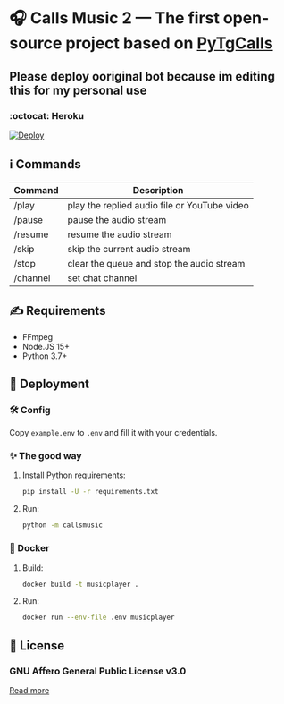 # 🎧 Calls Music 2 — The first open-source project based on [PyTgCalls](https://github.com/pytgcalls/pytgcalls)

## Please deploy ooriginal bot because im editing this for my personal use 


### :octocat: Heroku

[![Deploy](https://www.herokucdn.com/deploy/button.svg)](https://heroku.com/deploy?template=https://github.com/TeamTC/callsmusic-2)


## ℹ️ Commands

| Command  | Description                                  |
| -------- | -------------------------------------------- |
| /play    | play the replied audio file or YouTube video |
| /pause   | pause the audio stream                       |
| /resume  | resume the audio stream                      |
| /skip    | skip the current audio stream                |
| /stop    | clear the queue and stop the audio stream    |
| /channel | set chat channel                             |

## ✍️ Requirements

- FFmpeg
- Node.JS 15+
- Python 3.7+

## 🚀 Deployment

### 🛠 Config

Copy `example.env` to `.env` and fill it with your credentials.

### ✨ The good way

1. Install Python requirements:
   ```bash
   pip install -U -r requirements.txt
   ```
2. Run:
   ```bash
   python -m callsmusic
   ```

### 🐬 Docker

1. Build:
   ```bash
   docker build -t musicplayer .
   ```
2. Run:
   ```bash
   docker run --env-file .env musicplayer
   ```

## 📄 License

### GNU Affero General Public License v3.0

[Read more](https://www.gnu.org/licenses/#AGPL)
